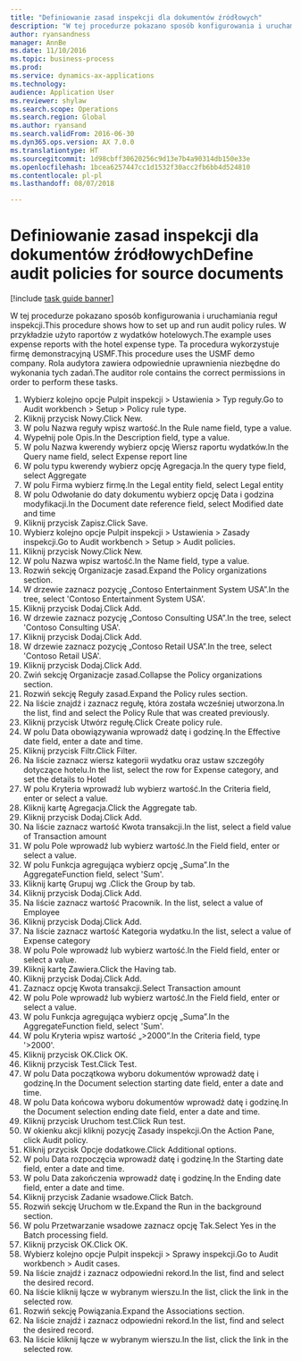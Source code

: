 ```yaml
--- 
title: "Definiowanie zasad inspekcji dla dokumentów źródłowych"
description: "W tej procedurze pokazano sposób konfigurowania i uruchamiania reguł inspekcji."
author: ryansandness
manager: AnnBe
ms.date: 11/10/2016
ms.topic: business-process
ms.prod: 
ms.service: dynamics-ax-applications
ms.technology: 
audience: Application User
ms.reviewer: shylaw
ms.search.scope: Operations
ms.search.region: Global
ms.author: ryansand
ms.search.validFrom: 2016-06-30
ms.dyn365.ops.version: AX 7.0.0
ms.translationtype: HT
ms.sourcegitcommit: 1d98cbff30620256c9d13e7b4a90314db150e33e
ms.openlocfilehash: 1bcea6257447cc1d1532f30acc2fb6bb4d524810
ms.contentlocale: pl-pl
ms.lasthandoff: 08/07/2018

---
```

# <a name="define-audit-policies-for-source-documents"></a><span data-ttu-id="247c3-103">Definiowanie zasad inspekcji dla dokumentów źródłowych</span><span class="sxs-lookup"><span data-stu-id="247c3-103">Define audit policies for source documents</span></span>

[!include [task guide banner](../../includes/task-guide-banner.md)]

<span data-ttu-id="247c3-104">W tej procedurze pokazano sposób konfigurowania i uruchamiania reguł inspekcji.</span><span class="sxs-lookup"><span data-stu-id="247c3-104">This procedure shows how to set up and run audit policy rules.</span></span> <span data-ttu-id="247c3-105">W przykładzie użyto raportów z wydatków hotelowych.</span><span class="sxs-lookup"><span data-stu-id="247c3-105">The example uses expense reports with the hotel expense type.</span></span> <span data-ttu-id="247c3-106">Ta procedura wykorzystuje firmę demonstracyjną USMF.</span><span class="sxs-lookup"><span data-stu-id="247c3-106">This procedure uses the USMF demo company.</span></span> <span data-ttu-id="247c3-107">Rola audytora zawiera odpowiednie uprawnienia niezbędne do wykonania tych zadań.</span><span class="sxs-lookup"><span data-stu-id="247c3-107">The auditor role contains the correct permissions in order to perform these tasks.</span></span>

1. <span data-ttu-id="247c3-108">Wybierz kolejno opcje Pulpit inspekcji > Ustawienia > Typ reguły.</span><span class="sxs-lookup"><span data-stu-id="247c3-108">Go to Audit workbench > Setup > Policy rule type.</span></span>
2. <span data-ttu-id="247c3-109">Kliknij przycisk Nowy.</span><span class="sxs-lookup"><span data-stu-id="247c3-109">Click New.</span></span>
3. <span data-ttu-id="247c3-110">W polu Nazwa reguły wpisz wartość.</span><span class="sxs-lookup"><span data-stu-id="247c3-110">In the Rule name field, type a value.</span></span>
4. <span data-ttu-id="247c3-111">Wypełnij pole Opis.</span><span class="sxs-lookup"><span data-stu-id="247c3-111">In the Description field, type a value.</span></span>
5. <span data-ttu-id="247c3-112">W polu Nazwa kwerendy wybierz opcję Wiersz raportu wydatków.</span><span class="sxs-lookup"><span data-stu-id="247c3-112">In the Query name field, select Expense report line</span></span>
6. <span data-ttu-id="247c3-113">W polu typu kwerendy wybierz opcję Agregacja.</span><span class="sxs-lookup"><span data-stu-id="247c3-113">In the query type field, select Aggregate</span></span>
7. <span data-ttu-id="247c3-114">W polu Firma wybierz firmę.</span><span class="sxs-lookup"><span data-stu-id="247c3-114">In the Legal entity field, select Legal entity</span></span>
8. <span data-ttu-id="247c3-115">W polu Odwołanie do daty dokumentu wybierz opcję Data i godzina modyfikacji.</span><span class="sxs-lookup"><span data-stu-id="247c3-115">In the Document date reference field, select Modified date and time</span></span>
9. <span data-ttu-id="247c3-116">Kliknij przycisk Zapisz.</span><span class="sxs-lookup"><span data-stu-id="247c3-116">Click Save.</span></span>
10. <span data-ttu-id="247c3-117">Wybierz kolejno opcje Pulpit inspekcji > Ustawienia > Zasady inspekcji.</span><span class="sxs-lookup"><span data-stu-id="247c3-117">Go to Audit workbench > Setup > Audit policies.</span></span>
11. <span data-ttu-id="247c3-118">Kliknij przycisk Nowy.</span><span class="sxs-lookup"><span data-stu-id="247c3-118">Click New.</span></span>
12. <span data-ttu-id="247c3-119">W polu Nazwa wpisz wartość.</span><span class="sxs-lookup"><span data-stu-id="247c3-119">In the Name field, type a value.</span></span>
13. <span data-ttu-id="247c3-120">Rozwiń sekcję Organizacje zasad.</span><span class="sxs-lookup"><span data-stu-id="247c3-120">Expand the Policy organizations section.</span></span>
14. <span data-ttu-id="247c3-121">W drzewie zaznacz pozycję „Contoso Entertainment System USA”.</span><span class="sxs-lookup"><span data-stu-id="247c3-121">In the tree, select 'Contoso Entertainment System USA'.</span></span>
15. <span data-ttu-id="247c3-122">Kliknij przycisk Dodaj.</span><span class="sxs-lookup"><span data-stu-id="247c3-122">Click Add.</span></span>
16. <span data-ttu-id="247c3-123">W drzewie zaznacz pozycję „Contoso Consulting USA”.</span><span class="sxs-lookup"><span data-stu-id="247c3-123">In the tree, select 'Contoso Consulting USA'.</span></span>
17. <span data-ttu-id="247c3-124">Kliknij przycisk Dodaj.</span><span class="sxs-lookup"><span data-stu-id="247c3-124">Click Add.</span></span>
18. <span data-ttu-id="247c3-125">W drzewie zaznacz pozycję „Contoso Retail USA”.</span><span class="sxs-lookup"><span data-stu-id="247c3-125">In the tree, select 'Contoso Retail USA'.</span></span>
19. <span data-ttu-id="247c3-126">Kliknij przycisk Dodaj.</span><span class="sxs-lookup"><span data-stu-id="247c3-126">Click Add.</span></span>
20. <span data-ttu-id="247c3-127">Zwiń sekcję Organizacje zasad.</span><span class="sxs-lookup"><span data-stu-id="247c3-127">Collapse the Policy organizations section.</span></span>
21. <span data-ttu-id="247c3-128">Rozwiń sekcję Reguły zasad.</span><span class="sxs-lookup"><span data-stu-id="247c3-128">Expand the Policy rules section.</span></span>
22. <span data-ttu-id="247c3-129">Na liście znajdź i zaznacz regułę, która została wcześniej utworzona.</span><span class="sxs-lookup"><span data-stu-id="247c3-129">In the list, find and select the Policy Rule that was created previously.</span></span>
23. <span data-ttu-id="247c3-130">Kliknij przycisk Utwórz regułę.</span><span class="sxs-lookup"><span data-stu-id="247c3-130">Click Create policy rule.</span></span>
24. <span data-ttu-id="247c3-131">W polu Data obowiązywania wprowadź datę i godzinę.</span><span class="sxs-lookup"><span data-stu-id="247c3-131">In the Effective date field, enter a date and time.</span></span>
25. <span data-ttu-id="247c3-132">Kliknij przycisk Filtr.</span><span class="sxs-lookup"><span data-stu-id="247c3-132">Click Filter.</span></span>
26. <span data-ttu-id="247c3-133">Na liście zaznacz wiersz kategorii wydatku oraz ustaw szczegóły dotyczące hotelu.</span><span class="sxs-lookup"><span data-stu-id="247c3-133">In the list, select the row for Expense category, and set the details to Hotel</span></span>
27. <span data-ttu-id="247c3-134">W polu Kryteria wprowadź lub wybierz wartość.</span><span class="sxs-lookup"><span data-stu-id="247c3-134">In the Criteria field, enter or select a value.</span></span>
28. <span data-ttu-id="247c3-135">Kliknij kartę Agregacja.</span><span class="sxs-lookup"><span data-stu-id="247c3-135">Click the Aggregate tab.</span></span>
29. <span data-ttu-id="247c3-136">Kliknij przycisk Dodaj.</span><span class="sxs-lookup"><span data-stu-id="247c3-136">Click Add.</span></span>
30. <span data-ttu-id="247c3-137">Na liście zaznacz wartość Kwota transakcji.</span><span class="sxs-lookup"><span data-stu-id="247c3-137">In the list, select a field value of Transaction amount</span></span>
31. <span data-ttu-id="247c3-138">W polu Pole wprowadź lub wybierz wartość.</span><span class="sxs-lookup"><span data-stu-id="247c3-138">In the Field field, enter or select a value.</span></span>
32. <span data-ttu-id="247c3-139">W polu Funkcja agregująca wybierz opcję „Suma”.</span><span class="sxs-lookup"><span data-stu-id="247c3-139">In the AggregateFunction field, select 'Sum'.</span></span>
33. <span data-ttu-id="247c3-140">Kliknij kartę Grupuj wg .</span><span class="sxs-lookup"><span data-stu-id="247c3-140">Click the Group by tab.</span></span>
34. <span data-ttu-id="247c3-141">Kliknij przycisk Dodaj.</span><span class="sxs-lookup"><span data-stu-id="247c3-141">Click Add.</span></span>
35. <span data-ttu-id="247c3-142">Na liście zaznacz wartość Pracownik. </span><span class="sxs-lookup"><span data-stu-id="247c3-142">In the list, select a value of Employee</span></span> 
36. <span data-ttu-id="247c3-143">Kliknij przycisk Dodaj.</span><span class="sxs-lookup"><span data-stu-id="247c3-143">Click Add.</span></span>
37. <span data-ttu-id="247c3-144">Na liście zaznacz wartość Kategoria wydatku.</span><span class="sxs-lookup"><span data-stu-id="247c3-144">In the list, select a value of Expense category</span></span>
38. <span data-ttu-id="247c3-145">W polu Pole wprowadź lub wybierz wartość.</span><span class="sxs-lookup"><span data-stu-id="247c3-145">In the Field field, enter or select a value.</span></span>
39. <span data-ttu-id="247c3-146">Kliknij kartę Zawiera.</span><span class="sxs-lookup"><span data-stu-id="247c3-146">Click the Having tab.</span></span>
40. <span data-ttu-id="247c3-147">Kliknij przycisk Dodaj.</span><span class="sxs-lookup"><span data-stu-id="247c3-147">Click Add.</span></span>
41. <span data-ttu-id="247c3-148">Zaznacz opcję Kwota transakcji.</span><span class="sxs-lookup"><span data-stu-id="247c3-148">Select Transaction amount</span></span>
42. <span data-ttu-id="247c3-149">W polu Pole wprowadź lub wybierz wartość.</span><span class="sxs-lookup"><span data-stu-id="247c3-149">In the Field field, enter or select a value.</span></span>
43. <span data-ttu-id="247c3-150">W polu Funkcja agregująca wybierz opcję „Suma”.</span><span class="sxs-lookup"><span data-stu-id="247c3-150">In the AggregateFunction field, select 'Sum'.</span></span>
44. <span data-ttu-id="247c3-151">W polu Kryteria wpisz wartość „>2000”.</span><span class="sxs-lookup"><span data-stu-id="247c3-151">In the Criteria field, type '>2000'.</span></span>
45. <span data-ttu-id="247c3-152">Kliknij przycisk OK.</span><span class="sxs-lookup"><span data-stu-id="247c3-152">Click OK.</span></span>
46. <span data-ttu-id="247c3-153">Kliknij przycisk Test.</span><span class="sxs-lookup"><span data-stu-id="247c3-153">Click Test.</span></span>
47. <span data-ttu-id="247c3-154">W polu Data początkowa wyboru dokumentów wprowadź datę i godzinę.</span><span class="sxs-lookup"><span data-stu-id="247c3-154">In the Document selection starting date field, enter a date and time.</span></span>
48. <span data-ttu-id="247c3-155">W polu Data końcowa wyboru dokumentów wprowadź datę i godzinę.</span><span class="sxs-lookup"><span data-stu-id="247c3-155">In the Document selection ending date field, enter a date and time.</span></span>
49. <span data-ttu-id="247c3-156">Kliknij przycisk Uruchom test.</span><span class="sxs-lookup"><span data-stu-id="247c3-156">Click Run test.</span></span>
50. <span data-ttu-id="247c3-157">W okienku akcji kliknij pozycję Zasady inspekcji.</span><span class="sxs-lookup"><span data-stu-id="247c3-157">On the Action Pane, click Audit policy.</span></span>
51. <span data-ttu-id="247c3-158">Kliknij przycisk Opcje dodatkowe.</span><span class="sxs-lookup"><span data-stu-id="247c3-158">Click Additional options.</span></span>
52. <span data-ttu-id="247c3-159">W polu Data rozpoczęcia wprowadź datę i godzinę.</span><span class="sxs-lookup"><span data-stu-id="247c3-159">In the Starting date field, enter a date and time.</span></span>
53. <span data-ttu-id="247c3-160">W polu Data zakończenia wprowadź datę i godzinę.</span><span class="sxs-lookup"><span data-stu-id="247c3-160">In the Ending date field, enter a date and time.</span></span>
54. <span data-ttu-id="247c3-161">Kliknij przycisk Zadanie wsadowe.</span><span class="sxs-lookup"><span data-stu-id="247c3-161">Click Batch.</span></span>
55. <span data-ttu-id="247c3-162">Rozwiń sekcję Uruchom w tle.</span><span class="sxs-lookup"><span data-stu-id="247c3-162">Expand the Run in the background section.</span></span>
56. <span data-ttu-id="247c3-163">W polu Przetwarzanie wsadowe zaznacz opcję Tak.</span><span class="sxs-lookup"><span data-stu-id="247c3-163">Select Yes in the Batch processing field.</span></span>
57. <span data-ttu-id="247c3-164">Kliknij przycisk OK.</span><span class="sxs-lookup"><span data-stu-id="247c3-164">Click OK.</span></span>
58. <span data-ttu-id="247c3-165">Wybierz kolejno opcje Pulpit inspekcji > Sprawy inspekcji.</span><span class="sxs-lookup"><span data-stu-id="247c3-165">Go to Audit workbench > Audit cases.</span></span>
59. <span data-ttu-id="247c3-166">Na liście znajdź i zaznacz odpowiedni rekord.</span><span class="sxs-lookup"><span data-stu-id="247c3-166">In the list, find and select the desired record.</span></span>
60. <span data-ttu-id="247c3-167">Na liście kliknij łącze w wybranym wierszu.</span><span class="sxs-lookup"><span data-stu-id="247c3-167">In the list, click the link in the selected row.</span></span>
61. <span data-ttu-id="247c3-168">Rozwiń sekcję Powiązania.</span><span class="sxs-lookup"><span data-stu-id="247c3-168">Expand the Associations section.</span></span>
62. <span data-ttu-id="247c3-169">Na liście znajdź i zaznacz odpowiedni rekord.</span><span class="sxs-lookup"><span data-stu-id="247c3-169">In the list, find and select the desired record.</span></span>
63. <span data-ttu-id="247c3-170">Na liście kliknij łącze w wybranym wierszu.</span><span class="sxs-lookup"><span data-stu-id="247c3-170">In the list, click the link in the selected row.</span></span>


